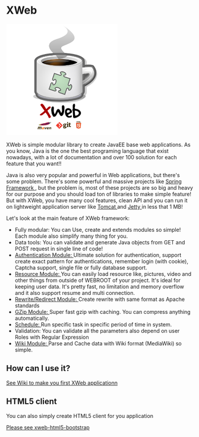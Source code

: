 # XWeb

![XWeb](logo.png "XWeb project")

XWeb is simple modular library to create JavaEE base web applications. As you know, Java is the one the best programing language that exist nowadays, with a lot of documentation and over 100 solution for each feature that you want!!

Java is also very popular and powerful in Web applications, but there's some problem. There's some powerful and massive projects like [Spring Framework ](projects.spring.io/spring-framework), but the problem is, most of these projects are so big and heavy for our purpose and you should load ton of libraries to make simple feature! But with XWeb, you have many cool features, clean API and you can run it on lightweight application server like [Tomcat ](tomcat.apache.org) and [Jetty ](http://www.eclipse.org/jetty) in less that 1 MB!

Let's look at the main feature of XWeb framework:

* Fully modular: You can Use, create and extends modules so simple! Each module also simplify many thing for you.
* Data tools: You can validate and generate Java objects from GET and POST request in single line of code!
* [Authentication Module: ](https://github.com/abdollahpour/xweb/wiki/AuthenticationModule) Ultimate solution for authentication, support create exact pattern for authentications, remember login (with cookie), Captcha support, single file or fully database support.
* [Resource Module: ](https://github.com/abdollahpour/xweb/wiki/ResourceModule) You can easily load resource like, pictures, video and other things from outside of WEBROOT of your project. It's ideal for keeping user data. It's pretty fast, no limitation and memory overflow and it also support resume and multi connection.
* [Rewrite/Redirect Module: ](https://github.com/abdollahpour/xweb/wiki/RewriteModule) Create rewrite with same format as Apache standards
* [GZip Module: ](https://github.com/abdollahpour/xweb/wiki/GzipModule) Super fast gzip with caching. You can compress anything automatically.
* [Schedule: ](https://github.com/abdollahpour/xweb/wiki/Schedule) Run specific task in specific period of time in system.
* Validation: You can validate all the parameters also depend on user Roles with Regular Expression
* [Wiki Module: ](https://github.com/abdollahpour/xweb-wiki) Parse and Cache data with Wiki format (MediaWiki) so simple.

## How can I use it?
[See Wiki to make you first XWeb applicationn](https://github.com/abdollahpour/xweb/wiki)

## HTML5 client
You can also simply create HTML5 client for you application

[Please see xweb-html5-bootstrap](https://github.com/abdollahpour/xweb-html5-bootstrap)
